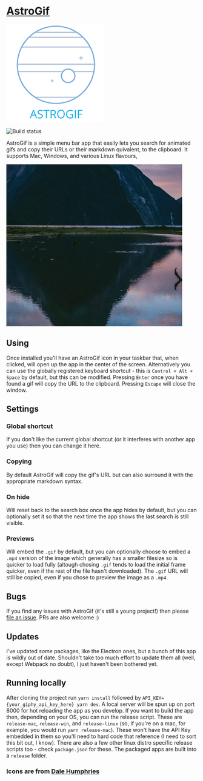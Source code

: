 # [AstroGif](https://astrogif.com)

![AstroGif](logo.png)

![Build status](https://travis-ci.org/astrogif/astrogif.svg?branch=master)

AstroGif is a simple menu bar app that easily lets you search for animated gifs and copy their URLs or their markdown quivalent, to the clipboard. It supports Mac, Windows, and various Linux flavours,

![](demo.gif)

## Using

Once installed you'll have an AstroGif icon in your taskbar that, when clicked, will open up the app in the center of the screen. Alternatively you can use the globally registered keyboard shortcut - this is `Control + Alt + Space` by default, but this can be modified. Pressing `Enter` once you have found a gif will copy the URL to the clipboard. Pressing `Escape` will close the window.

## Settings

### Global shortcut

If you don't like the current global shortcut (or it interferes with another app you use) then you can change it here.

### Copying

By default AstroGif will copy the gif's URL but can also surround it with the appropriate markdown syntax.

### On hide

Will reset back to the search box once the app hides by default, but you can optionally set it so that the next time the app shows the last search is still visible.

### Previews

Will embed the `.gif` by default, but you can optionally choose to embed a `.mp4` version of the image which generally has a smaller filesize so is quicker to load fully (altough chosing `.gif` tends to load the initial frame quicker, even if the rest of the file hasn't downloaded). The `.gif` URL will still be copied, even if you chose to preview the image as a `.mp4`.

## Bugs

If you find any issues with AstroGif (it's still a young project!) then please [file an issue](https://github.com/jamesmacfie/astrogif/issues). PRs are also welcome :)

## Updates

I've updated _some_ packages, like the Electron ones, but a bunch of this app is wildly out of date. Shouldn't take too much effort to update them all (well, except Webpack no doubt), I just haven't been bothered yet.

## Running locally

After cloning the project run `yarn install` followed by `API_KEY={your_giphy_api_key_here} yarn dev`. A local server will be spun up on port 8000 for hot reloading the app as you develop. If you want to build the app then, depending on your OS, you can run the release script. These are `release-mac`, `release-win`, and `release-linux` (so, if you're on a mac, for example, you would run `yarn release-mac`). These won't have the API Key embedded in them so you'll need to hard code that reference (I need to sort this bit out, I know). There are also a few other linux distro specific release scripts too - check `package.json` for these. The packaged apps are built into a `release` folder.

### Icons are from [Dale Humphries](http://www.dalehumphries.com/space-icon-set)
